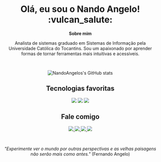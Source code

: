 <!-- Escreva sua saudação aqui dentro -->
<h1 align="center">
  Olá, eu sou o Nando Angelo! :vulcan_salute:
</h1>

<!-- 
OBSERVAÇÃO
==== 
:vulcan_salute: é o código de um emoji para usar no GitHub, 
conheça mais emojis nesse link: https://github.com/ikatyang/emoji-cheat-sheet/blob/master/README.md
-->

<!-- Subtítulo "Sobre mim" (sem linha abaixo) -->
<p align="center">
  <strong>Sobre mim</strong>
</p>

<!-- Fale um pouco sobre você -->
<p align="center">
Analista de sistemas graduado em Sistemas de Informação pela Universidade Católica do Tocantins. Sou um apaixonado por aprender formas de tornar ferramentas mais intuitivas e acessíveis.
</p>

<!-- quebra de linha -->
<br>

<!-- 
  GITHUB STATS
  ===
  Gera aquele gráfico animado com informações do seu Github.
  Altere o "nandoangelo" pelo seu nick no GitHub e a mágica acontece -->

<!-- O formato abaixo parece ter saído do ar -->
<!-- <div align="center">
  <a href="https://github.com/nandoangelo">
  <img height="170em" src="https://github-readme-stats.vercel.app/api?username=nandoangelo&show_icons=true&theme=react&hide_border=true&bg_color=0D1117&title_color=61dafb&icon_color=61dafb"/>
  <img height="170em" src="https://github-readme-stats.vercel.app/api/top-langs/?username=nandoangelo&layout=compact&theme=react&hide_border=true&bg_color=0D1117&title_color=61dafb&icon_color=61dafb"/>
</div> -->

<!-- Vamos testar este aqui em MarkDown, então... -->
<div align="center">
  <!-- Documentação em https://github.com/anuraghazra/github-readme-stats/blob/master/readme.md -->
  
  ![NandoAngelos's GitHub stats](https://github-readme-stats.vercel.app/api?username=nandoangelo&hide=contribs,prs)

</div>
<!-- Subtítulo "Tecnologias Favoritas" -->
<h2 align="center">
  Tecnologias favoritas
</h2>

<!-- Aqui em baixo vão os links das imagens das suas tecnologias favoritas
encontre mais imagens aqui: https://github.com/iuricode/readme-template/blob/main/badges/badges.md -->
<p align="center">
  <!-- Logo do HTML5 -->
  <a href="#"><img src="https://img.shields.io/badge/-HTML5-0D1117?style=flat-square&logo=html5&logoColor=61dafb"></a>
  <!-- Logo do CSS3 -->
  <a href="#"><img src="https://img.shields.io/badge/-CSS3-0D1117?style=flat-square&logo=css3&logoColor=61dafb"></a>
  <!-- Logo do JavaScript -->
  <a href="#"><img src="https://img.shields.io/badge/-JavaScript-0D1117?style=flat-square&logo=javascript&logoColor=61dafb"></a>
</p>

<!-- Subtítulo "Fale comigo" -->
<h2 align="center">
  Fale comigo
</h2>

<!-- Aqui vão alguns links de contatos. Substitua pelos seus -->
<p align="center">
  <!-- E-MAIL = coloque seu e-mail logo a seguir de "mailto:" -->
  <a href="mailto:nandoangelo@gmail.com" target="_blank">
    <img src="https://img.shields.io/badge/-Email-0D1117?style=for-the-badge&logo=gmail&logoColor=61dafb">
  </a>

  <!-- LINKEDIN = troque o link abaixo pelo o link do seu perfil no LinkedIn -->
  <a href="https://www.linkedin.com/in/nandoangelo" target="_blank">
    <img src="https://img.shields.io/badge/-LinkedIn-0D1117?style=for-the-badge&logo=linkedin&logoColor=61dafb">
  </a>
  
  <!-- INSTAGRAM = troque o link abaixo pelo o link do seu perfil no Instagram -->
  <a href="https://www.instagram.com/nandoangelo" target="_blank">
    <img src="https://img.shields.io/badge/-Instagram-0D1117?style=for-the-badge&logo=instagram&logoColor=61dafb">
  </a>
  
  <!-- WHATSAPP = troque o numero abaixo seguindo esse formato: +55 DDD TELEFONE (tudo junto) -->
  <a href="https://wa.me/+5563984021954" target="_blank">
    <img src="https://img.shields.io/badge/Whatsapp-0D1117?style=for-the-badge&logo=whatsapp&logoColor=61dafb">
  </a>
</p>

<!-- Quebra de linha -->
<br> 

<!-- Uma frase motivadora
Conheça algumas das minhas: https://www.pensador.com/autor/fernando_angelo/ -->
<div align="center">
  <p>
    <em>"Experimente ver o mundo por outras perspectivas e as velhas paisagens não serão mais como antes."</em> 
    (Fernando Angelo)
  </p>
</div>
